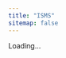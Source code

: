 ```yaml
---
title: "ISMS"
sitemap: false
---
```


Loading...

<script type="text/javascript">
    window.location.replace("{{ site.baseurl }}/chapters/01-introduction")
</script>